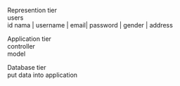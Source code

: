 Represention tier<br>
users<br>
id nama | username | email| password | gender | address <br>

Application tier<br>
controller<br>
model<br>

Database tier<br>
put data into application<br>
